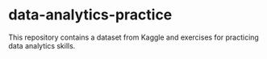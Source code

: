 # data-analytics-practice
This repository contains a dataset from Kaggle and exercises for practicing data analytics skills.
